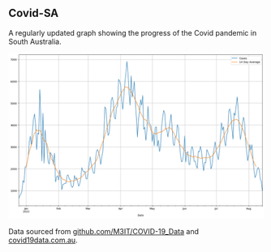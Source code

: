 ## Covid-SA

A regularly updated graph showing the progress of the Covid pandemic in South Australia.

![Covid-SA](covid-sa-current.png?raw=true)

Data sourced from [github.com/M3IT/COVID-19_Data](https://github.com/M3IT/COVID-19_Data) and [covid19data.com.au](https://covid19data.com.au).
